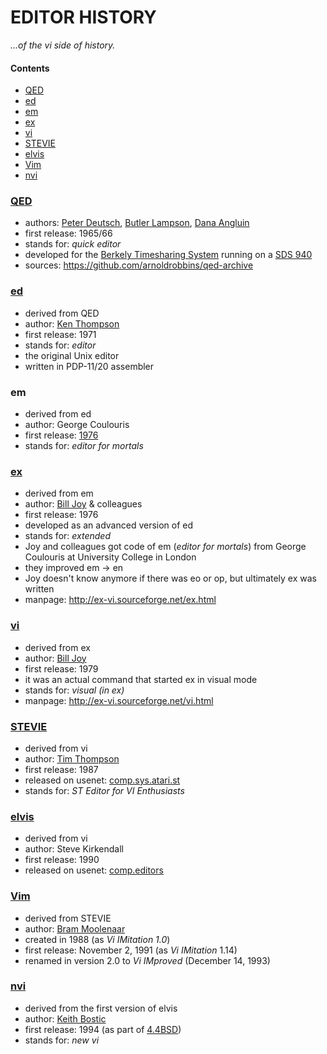 # EDITOR HISTORY

_...of the vi side of history._

#### Contents

- [QED](#qed)
- [ed](#ed)
- [em](#em)
- [ex](#ex)
- [vi](#vi)
- [STEVIE](#stevie)
- [elvis](#elvis)
- [Vim](#vim)
- [nvi](#nvi)

### [QED](https://en.wikipedia.org/wiki/QED_(text_editor))

- authors: [Peter Deutsch](https://en.wikipedia.org/wiki/L_Peter_Deutsch),
           [Butler Lampson](https://en.wikipedia.org/wiki/Butler_Lampson),
           [Dana Angluin](https://en.wikipedia.org/wiki/Dana_Angluin)
- first release: 1965/66
- stands for: _quick editor_
- developed for the [Berkely Timesharing System](https://en.wikipedia.org/wiki/Berkeley_Timesharing_System) running on a [SDS 940](http://en.wikipedia.org/wiki/SDS_940)
- sources: https://github.com/arnoldrobbins/qed-archive

### [ed](https://en.wikipedia.org/wiki/Ed_(text_editor))

- derived from QED
- author: [Ken Thompson](https://en.wikipedia.org/wiki/Ken_Thompson_(computer_programmer))
- first release: 1971
- stands for: _editor_
- the original Unix editor
- written in PDP-11/20 assembler

### em

- derived from ed
- author: George Coulouris
- first release: [1976](http://www.eecs.qmul.ac.uk/~gc/history)
- stands for: _editor for mortals_

### [ex](http://ex-vi.sourceforge.net)

- derived from em
- author: [Bill Joy](https://en.wikipedia.org/wiki/Bill_Joy) & colleagues
- first release: 1976
- developed as an advanced version of ed
- stands for: _extended_
- Joy and colleagues got code of em (_editor for mortals_) from George Coulouris at University College in London
- they improved em -> en
- Joy doesn't know anymore if there was eo or op, but ultimately ex was written
- manpage: http://ex-vi.sourceforge.net/ex.html

### [vi](http://ex-vi.sourceforge.net)

- derived from ex
- author: [Bill Joy](https://en.wikipedia.org/wiki/Bill_Joy)
- first release: 1979
- it was an actual command that started ex in visual mode
- stands for: _visual (in ex)_
- manpage: http://ex-vi.sourceforge.net/vi.html

### [STEVIE](http://nosuch.com/tjt/stevie)

- derived from vi
- author: [Tim Thompson](http://nosuch.com/tjt)
- first release: 1987
- released on usenet: [comp.sys.atari.st](https://groups.google.com/forum/#!original/comp.sys.atari.st/J65TpLBhfss/Mop3jYhvuY0J)
- stands for: _ST Editor for VI Enthusiasts_

### [elvis](http://elvis.the-little-red-haired-girl.org)

- derived from vi
- author: Steve Kirkendall
- first release: 1990
- released on usenet: [comp.editors](https://groups.google.com/forum/#!original/comp.editors/rdUYDzANsMw/ErR-8j1VCfQJ)

### [Vim](https://www.vim.org)

- derived from STEVIE
- author: [Bram Moolenaar](https://en.wikipedia.org/wiki/Bram_Moolenaar)
- created in 1988 (as _Vi IMitation 1.0_)
- first release: November 2, 1991 (as _Vi IMitation_ 1.14)
- renamed in version 2.0 to _Vi IMproved_ (December 14, 1993)

### [nvi](https://sites.google.com/a/bostic.com/keithbostic/vi)

- derived from the first version of elvis
- author: [Keith Bostic](https://en.wikipedia.org/wiki/Keith_Bostic)
- first release: 1994 (as part of [4.4BSD](https://en.wikipedia.org/wiki/Berkeley_Software_Distribution))
- stands for: _new vi_
